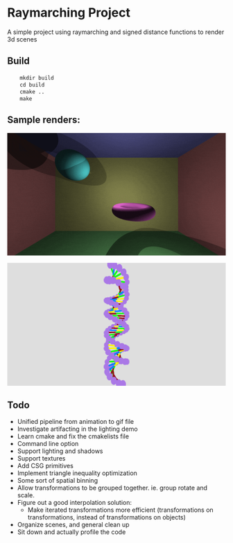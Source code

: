 # Raymarching Project

A simple project using raymarching and signed distance functions to render 3d scenes

## Build

```
    mkdir build
    cd build
    cmake ..
    make
```

## Sample renders:

![torus](assets/lighting-demo.gif)

![dhelix](assets/dna.png)

## Todo

  * Unified pipeline from animation to gif file
  * Investigate artifacting in the lighting demo
  * Learn cmake and fix the cmakelists file
  * Command line option
  * Support lighting and shadows
  * Support textures
  * Add CSG primitives
  * Implement triangle inequality optimization
  * Some sort of spatial binning
  * Allow transformations to be grouped together. ie. group rotate and scale.
  * Figure out a good interpolation solution:
    * Make iterated transformations more efficient (transformations on transformations, instead of transformations on objects)
  * Organize scenes, and general clean up
  * Sit down and actually profile the code
